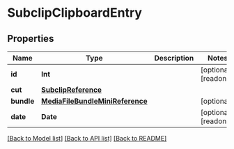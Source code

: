 # SubclipClipboardEntry

## Properties

Name | Type | Description | Notes
------------ | ------------- | ------------- | -------------
**id** | **Int** |  | [optional] [readonly] 
**cut** | [**SubclipReference**](SubclipReference.md) |  | 
**bundle** | [**MediaFileBundleMiniReference**](MediaFileBundleMiniReference.md) |  | [optional] 
**date** | **Date** |  | [optional] [readonly] 

[[Back to Model list]](../#documentation-for-models) [[Back to API list]](../#documentation-for-api-endpoints) [[Back to README]](../)


